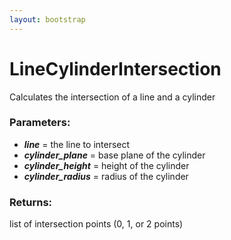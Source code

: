 ```yaml
---
layout: bootstrap
---
```


# LineCylinderIntersection

Calculates the intersection of a line and a cylinder
        

### Parameters:

- ***line*** = the line to intersect
- ***cylinder_plane*** = base plane of the cylinder
- ***cylinder_height*** = height of the cylinder
- ***cylinder_radius*** = radius of the cylinder
        

### Returns:


list of intersection points (0, 1, or 2 points)
        
